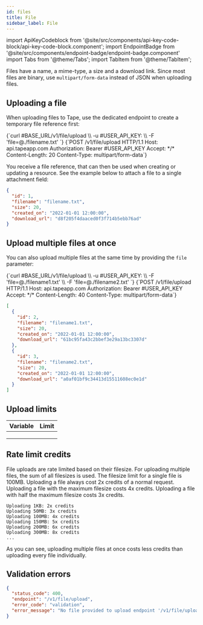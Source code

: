 ```yaml
---
id: files
title: File
sidebar_label: File
---
```


import ApiKeyCodeblock from '@site/src/components/api-key-code-block/api-key-code-block.component';
import EndpointBadge from '@site/src/components/endpoint-badge/endpoint-badge.component'
import Tabs from '@theme/Tabs';
import TabItem from '@theme/TabItem';

Files have a name, a mime-type, a size and a download link.
Since most files are binary, use `multipart/form-data` instead of JSON when uploading files.

## Uploading a file

<EndpointBadge method="POST" url="https://api.tapeapp.com/v1/file/upload" />

When uploading files to Tape, use the dedicated endpoint to create a temporary file reference first:

<Tabs>
<TabItem value="curl" label="cURL">
<ApiKeyCodeblock language="shell">
{`curl #BASE_URL/v1/file/upload \\
  -u #USER_API_KEY: \\
  -F 'file=@./filename.txt'
`}
</ApiKeyCodeblock>
</TabItem>

<TabItem value="http" label="HTTP">
<ApiKeyCodeblock language="http">
{`POST /v1/file/upload HTTP/1.1
Host: api.tapeapp.com
Authorization: Bearer #USER_API_KEY
Accept: */*
Content-Length: 20
Content-Type: multipart/form-data`}
</ApiKeyCodeblock>
</TabItem>
</Tabs>

You receive a file reference, that can then be used when creating or updating a resource. See the example below to attach a file to a single attachment field:

```json
{
  "id": 1,
  "filename": "filename.txt",
  "size": 20,
  "created_on": "2022-01-01 12:00:00",
  "download_url": "d8f205f4daaced0f3f714b5ebb76ad"
}
```

## Upload multiple files at once

<EndpointBadge method="POST" url="https://api.tapeapp.com/v1/file/upload" />

You can also upload multiple files at the same time by providing the `file` parameter:

<Tabs>
<TabItem value="curl" label="cURL">
<ApiKeyCodeblock language="shell">
{`curl #BASE_URL/v1/file/upload \\
  -u #USER_API_KEY: \\
  -F 'file=@./filename1.txt' \\
  -F 'file=@./filename2.txt'
`}
</ApiKeyCodeblock>
</TabItem>

<TabItem value="http" label="HTTP">
<ApiKeyCodeblock language="http">
{`POST /v1/file/upload HTTP/1.1
Host: api.tapeapp.com
Authorization: Bearer #USER_API_KEY
Accept: */*
Content-Length: 40
Content-Type: multipart/form-data`}
</ApiKeyCodeblock>
</TabItem>
</Tabs>

```json
[
  {
    "id": 2,
    "filename": "filename1.txt",
    "size": 20,
    "created_on": "2022-01-01 12:00:00",
    "download_url": "61bc95fa43c2bbef3e29a13bc3307d"
  },
  {
    "id": 3,
    "filename": "filename2.txt",
    "size": 20,
    "created_on": "2022-01-01 12:00:00",
    "download_url": "a0af01bf9c34413d15511608ec0e1d"
  }
]
```

## Upload limits

| Variable | Limit |
| :------- | :---- |
|          |       |
|          |       |
|          |       |

## Rate limit credits

File uploads are rate limited based on their filesize. For uploading multiple files, the sum of all filesizes is used. The filesize limit for a single file is 100MB. Uploading a file always cost 2x credits of a normal request. Uploading a file with the maximum filesize costs 4x credits. Uploading a file with half the maximum filesize costs 3x credits.

```
Uploading 1KB: 2x credits
Uploading 50MB: 3x credits
Uploading 100MB: 4x credits
Uploading 150MB: 5x credits
Uploading 200MB: 6x credits
Uploading 300MB: 8x credits
...
```

As you can see, uploading multiple files at once costs less credits than uploading every file individually.

## Validation errors

```json title="No file provided validation error"
{
  "status_code": 400,
  "endpoint": "/v1/file/upload",
  "error_code": "validation",
  "error_message": "No file provided to upload endpoint '/v1/file/upload/' via multipart/form-data name: 'file'"
}
```
